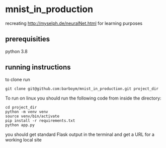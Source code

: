 # mnist_in_production
recreating http://myselph.de/neuralNet.html for learning purposes

## prerequisities

python 3.8 

## running instructions

to clone run 
```
git clone git@github.com:barboym/mnist_in_production.git project_dir
```


To run on linux you should run the following code from inside the directory: 
```
cd project_dir
python -m venv venv
source venv/bin/activate 
pip install -r requirements.txt 
python app.py
```

you should get standard Flask output in the terminal and get a URL for a working local site


